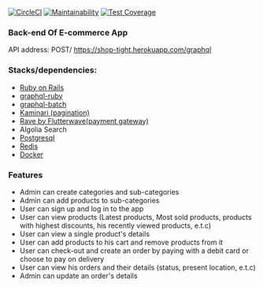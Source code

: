 [![CircleCI](https://circleci.com/gh/ozone4real/Shop-tight.svg?style=svg)](https://circleci.com/gh/ozone4real/Shop-tight)
[![Maintainability](https://api.codeclimate.com/v1/badges/e6d8ebfe074e29c943d0/maintainability)](https://codeclimate.com/github/ozone4real/Shop-tight/maintainability)
[![Test Coverage](https://api.codeclimate.com/v1/badges/e6d8ebfe074e29c943d0/test_coverage)](https://codeclimate.com/github/ozone4real/Shop-tight/test_coverage)



### Back-end Of E-commerce App
API address: POST/ https://shop-tight.herokuapp.com/graphql

### Stacks/dependencies:
- <a href="https://github.com/rails/rails">Ruby on Rails</a>
- <a href="https://github.com/rmosolgo/graphql-ruby">graphql-ruby</a>
- <a href="https://github.com/Shopify/graphql-batch">graphql-batch</a>
- <a href="https://github.com/kaminari/kaminari"> Kaminari (pagination) </a>
- <a href="https://github.com/Flutterwave/rave-ruby">Rave by Flutterwave(payment gateway)</a>
- Algolia Search
- <a href="https://www.postgresql.org/">Postgresql</a>
- <a href="https://redis.io">Redis</a>
- <a href="https://www.docker.com/">Docker</a>

### Features
- Admin can create categories and sub-categories
- Admin can add products to sub-categories
- User can sign up and log in to the app
- User can view products (Latest products, Most sold products, products with highest discounts, his recently viewed products, e.t.c)
- User can view a single product's details
- User can add products to his cart and remove products from it
- User can check-out and create an order by paying with a debit card or choose to pay on delivery
- User can view his orders and their details (status, present location, e.t.c)
- Admin can update an order's details
